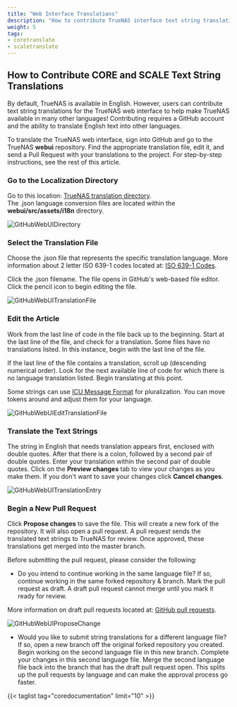 ```yaml
---
title: "Web Interface Translations"
description: "How to contribute TrueNAS interface text string translations."
weight: 5
tags:
- coretranslate
- scaletranslate
---
```


## How to Contribute CORE and SCALE Text String Translations

By default, TrueNAS is available in English.
However, users can contribute text string translations for the TrueNAS web interface to help make TrueNAS available in many other languages!
Contributing requires a GitHub account and the ability to translate English text into other languages.

To translate the TrueNAS web interface, sign into GitHub and go to the TrueNAS **webui** repository. Find the appropriate translation file, edit it, and send a Pull Request with your translations to the project.
For step-by-step instructions, see the rest of this article.

### Go to the Localization Directory

Go to this location: [TrueNAS translation directory](https://github.com/truenas/webui/tree/master/src/assets/i18n).  
The .json language conversion files are located within the **webui/src/assets/i18n** directory.

![GitHubWebUIDirectory](/images/Contribute/GitHubWebUIDirectory.png "GitHub TrueNAS webui directory")

### Select the Translation File

Choose the .json file that represents the specific translation language.
More information about 2 letter ISO 639-1 codes located at: [ISO 639-1 Codes](https://www.loc.gov/standards/iso639-2/php/code_list.php).

Click the .json filename. The file opens in GitHub's web-based file editor. Click the pencil icon to begin editing the file.  

![GitHubWebUITranslationFile](/images/Contribute/GitHubWebUITranslationFile.png "TrueNAS language translation file")

### Edit the Article

Work from the last line of code in the file back up to the beginning.
Start at the last line of the file, and check for a translation. Some files have no translations listed. In this instance, begin with the last line of the file.  

If the last line of the file contains a translation, scroll up (descending numerical order). Look for the next available line of code for which there is no language translation listed. Begin translating at this point.

Some strings can use [ICU Message Format](https://formatjs.io/docs/core-concepts/icu-syntax/#plural-format) for pluralization. You can move tokens around and adjust them for your language.

![GitHubWebUIEditTranslationFile](/images/Contribute/GitHubWebUIEditTranslationFile.png "TrueNAS edit language translation file")

### Translate the Text Strings

 The string in English that needs translation appears first, enclosed with double quotes. After that there is a colon, followed by a second pair of double quotes. Enter your translation within the second pair of double quotes. Click on the **Preview changes** tab to view your changes as you make them. If you don't want to save your changes click **Cancel changes**.  

![GitHubWebUITranslationEntry](/images/Contribute/GitHubWebUITranslationEntry.png "TrueNAS language translation snippet")

### Begin a New Pull Request

 Click **Propose changes** to save the file. This will create a new fork of the repository. It will also open a pull request. A pull request sends the translated text strings to TrueNAS for review. Once approved, these translations get merged into the master branch.

Before submitting the pull request, please consider the following:
 * Do you intend to continue working in the same language file? If so, continue working in the same forked repository & branch. Mark the pull request as draft. A draft pull request cannot merge until you mark it ready for review.  

More information on draft pull requests located at: 
[GitHub pull requests](https://docs.github.com/en/pull-requests/collaborating-with-pull-requests/proposing-changes-to-your-work-with-pull-requests/about-pull-requests).
 
![GitHubWebUIProposeChange](/images/Contribute/GitHubWebUIProposeChange.png "TrueNAS translation pull request")

* Would you like to submit string translations for a different language file? If so, open a new branch off the original forked repository you created. Begin working on the second language file in this new branch. Complete your changes in this second language file. Merge the second language file back into the branch that has the draft pull request open. This splits up the pull requests by language and can make the approval process go faster.

{{< taglist tag="coredocumentation" limit="10" >}}

